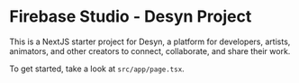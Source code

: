
# Firebase Studio - Desyn Project

This is a NextJS starter project for Desyn, a platform for developers, artists, animators, and other creators to connect, collaborate, and share their work.

To get started, take a look at `src/app/page.tsx`.
